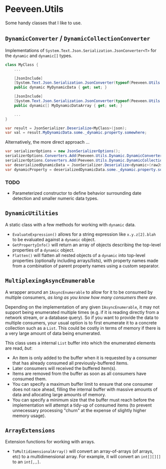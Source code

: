 # Peeveen.Utils

Some handy classes that I like to use.

## `DynamicConverter` / `DynamicCollectionConverter`

Implementations of `System.Text.Json.Serialization.JsonConverter<T>` for the `dynamic` and `dynamic[]` types.

```csharp
class MyClass {
	...

	[JsonInclude]
	[System.Text.Json.Serialization.JsonConverter(typeof(Peeveen.Utils.Dynamic.DynamicConverter))]
	public dynamic MyDynamicData { get; set; }

	[JsonInclude]
	[System.Text.Json.Serialization.JsonConverter(typeof(Peeveen.Utils.Dynamic.DynamicCollectionConverter))]
	public dynamic[] MyDynamicDataArray { get; set; }

	...
}

var result = JsonSerializer.Deserialize<MyClass>(json);
var val = result.MyDynamicData.some._dynamic.property.somewhere;
```

Alternatively, the more direct approach ...

```csharp
var serializerOptions = new JsonSerializerOptions();
serializerOptions.Converters.Add(Peeveen.Utils.Dynamic.DynamicConverter.Instance); // or new() ...
serializerOptions.Converters.Add(Peeveen.Utils.Dynamic.DynamicCollectionConverter.Instance); // or new() ...
var deserializedDynamicData = JsonSerializer.Deserialize<dynamic>(rawJsonString, serializerOptions);
var dynamicProperty = deserializedDynamicData.some._dynamic.property.somewhere;
```

### TODO

- Parameterized constructor to define behavior surrounding date detection and smaller numeric data types.

## `DynamicUtilities`

A static class with a few methods for working with `dynamic` data.

- `EvaluateExpression()` allows for a string expression like `x.y.z[2].blah` to be evaluated against
  a `dynamic` object.
- `GetPropertyInfo()` will return an array of objects describing the top-level properties of a `dynamic`
  object.
- `Flatten()` will flatten all nested objects of a `dynamic` into top-level properties (optionally
  including arrays/lists), with property names made from a combination of parent property names using
  a custom separator.

## `MultiplexingAsyncEnumerable`

A wrapper around an `IAsyncEnumerable` to allow for it to be consumed by multiple consumers, _as long
as you know how many consumers there are_.

Depending on the implementation of any given `IAsyncEnumerable`, it may not support being enumerated
multiple times (e.g. if it is reading directly from a network stream, or a database query). So if you
want to provide the data to multiple consumers, your usual option is to first enumerate it to a
concrete collection such as a `List`. This could be costly in terms of memory if there is a very
large amount of data being enumerated.

This class uses a internal `List` buffer into which the enumerated elements are read, _but_:

- An item is only added to the buffer when it is requested by a consumer that has already consumed
  all previously-buffered items.
- Later consumers will received the buffered item(s).
- Items are removed from the buffer as soon as all consumers have consumed them.
- You can specify a maximum buffer limit to ensure that one consumer does not race ahead, filling
  the internal buffer with massive amounts of data and allocating large amounts of memory.
- You can specify a minimum size that the buffer must reach before the implementation will attempt
  a tidy-up of consumed items (to prevent unnecessary processing "churn" at the expense of slightly
  higher memory usage).

## `ArrayExtensions`

Extension functions for working with arrays.

- `ToMultidimensionalArray()` will convert an array-of-arrays (of arrays, etc) to a multidimensional
  array. For example, it will convert an `int[][][]` to an `int[,,]`.
